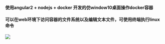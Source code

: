 
#### 使用angular2 + nodejs + docker 开发的仿window10桌面操作docker容器
#### 可以在web环境下访问容器的文件系统以及编辑文本文件，可使用终端执行linux命令 


![](https://github.com/junjun16818/webos/blob/master/resource/images/demo/demo.jpeg?raw=true)
